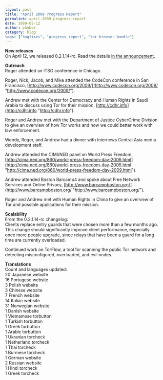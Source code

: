 ```yaml
---
layout: post
title: "April 2009 Progress Report"
permalink: april-2009-progress-report
date: 2009-05-12
author: phobos
category: blog
tags: ["bugfixes", "progress report", "tor browser bundle"]
---
```


 **New releases**  
On April 12, we released 0.2.1.14-rc. Read the details [in the announcement](http://blog.torproject.org/blog/tor-02114rc-released).

**Outreach**  
Roger attended an ITSG conference in Chicago.

Roger, Nick, Jacob, and Mike attended the CodeCon conference in San Francisco, [http://www.codecon.org/2009/](http://www.codecon.org/2009/ "http://www.codecon.org/2009/").

Andrew met with the Center for Democracy and Human Rights in Saudi Arabia to discuss using Tor for their mission, [http://cdhr.info](http://cdhr.info "http://cdhr.info").

Roger and Andrew met with the Department of Justice CyberCrime Division to give an overview of how Tor works and how we could better work with law enforcement.

Wendy, Roger, and Andrew had a dinner with Internews Central Asia media development staff.

Andrew attended the CIMI/NED panel on World Press Freedom, [http://cima.ned.org/860/world-press-freedom-day-2009.html](http://cima.ned.org/860/world-press-freedom-day-2009.html "http://cima.ned.org/860/world-press-freedom-day-2009.html").

Andrew attended Boston Barcamp4 and spoke about Free Network Services and Online Privacy, [http://www.barcampboston.org/](http://www.barcampboston.org/ "http://www.barcampboston.org/").

Roger and Andrew met with Human Rights in China to give an overview of Tor and possible applications for their mission.

**Scalability**  
From the 0.2.1.14-rc changelog:  
Clients replace entry guards that were chosen more than a few months ago. This change should significantly improve client performance, especially once more people upgrade, since relays that have been a guard for a long time are currently overloaded.

Continued work on TorFlow, a tool for scanning the public Tor network and detecting misconfigured, overloaded, and evil nodes.

**Translations**  
Count and languages updated:  
20 Japanese website  
16 Portugese website  
3 Polish website  
3 Chinese website  
7 French website  
14 Italian website  
31 Norwegian website  
1 Danish website  
1 Vietnamese torbutton  
1 Turkish torbutton  
1 Greek torbutton  
1 Arabic torbutton  
1 Ukranian torcheck  
1 Netherland torcheck  
1 Thai torcheck  
1 Burmese torcheck  
1 German website  
2 Russian website  
1 Hindi torcheck  
1 Greek torcheck

